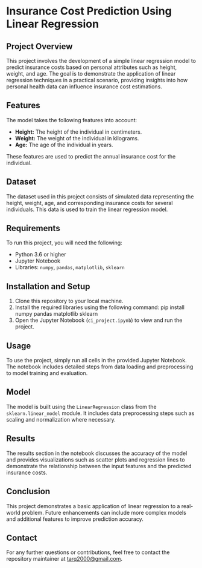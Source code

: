 # Insurance Cost Prediction Using Linear Regression

## Project Overview
This project involves the development of a simple linear regression model to predict insurance costs based on personal attributes such as height, weight, and age. The goal is to demonstrate the application of linear regression techniques in a practical scenario, providing insights into how personal health data can influence insurance cost estimations.

## Features
The model takes the following features into account:
- **Height:** The height of the individual in centimeters.
- **Weight:** The weight of the individual in kilograms.
- **Age:** The age of the individual in years.

These features are used to predict the annual insurance cost for the individual.

## Dataset
The dataset used in this project consists of simulated data representing the height, weight, age, and corresponding insurance costs for several individuals. This data is used to train the linear regression model.

## Requirements
To run this project, you will need the following:
- Python 3.6 or higher
- Jupyter Notebook
- Libraries: `numpy`, `pandas`, `matplotlib`, `sklearn`

## Installation and Setup
1. Clone this repository to your local machine.
2. Install the required libraries using the following command:
pip install numpy pandas matplotlib sklearn
3. Open the Jupyter Notebook (`ci_project.ipynb`) to view and run the project.

## Usage
To use the project, simply run all cells in the provided Jupyter Notebook. The notebook includes detailed steps from data loading and preprocessing to model training and evaluation.

## Model
The model is built using the `LinearRegression` class from the `sklearn.linear_model` module. It includes data preprocessing steps such as scaling and normalization where necessary.

## Results
The results section in the notebook discusses the accuracy of the model and provides visualizations such as scatter plots and regression lines to demonstrate the relationship between the input features and the predicted insurance costs.

## Conclusion
This project demonstrates a basic application of linear regression to a real-world problem. Future enhancements can include more complex models and additional features to improve prediction accuracy.

## Contact
For any further questions or contributions, feel free to contact the repository maintainer at [tarq2000@gmail.com](mailto:tarq2000@gmail.com).


